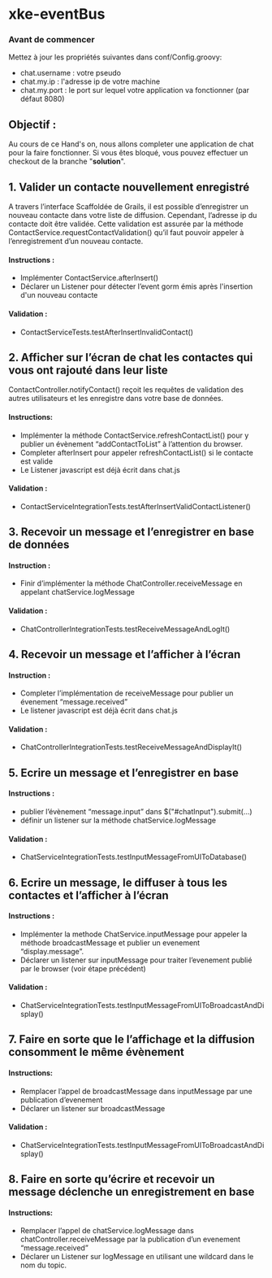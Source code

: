 # xke-eventBus #

### Avant de commencer ###

Mettez à jour les propriétés suivantes dans conf/Config.groovy:
 * chat.username : votre pseudo 
 * chat.my.ip : l'adresse ip de votre machine
 * chat.my.port : le port sur lequel votre application va fonctionner (par défaut 8080)


## Objectif : ##

Au cours de ce Hand's on, nous allons completer une application de chat pour la faire fonctionner.
Si vous êtes bloqué, vous pouvez effectuer un checkout de la branche "**solution**".


## 1. Valider un contacte nouvellement enregistré ##

A travers l’interface Scaffoldée de Grails, il est possible d’enregistrer un nouveau contacte dans votre liste de diffusion. 
Cependant, l’adresse ip du contacte doit être validée.
Cette validation est assurée par la méthode ContactService.requestContactValidation() qu’il faut pouvoir appeler à l’enregistrement d’un nouveau contacte.

#### Instructions : ####
 * Implémenter ContactService.afterInsert()
 * Déclarer un Listener pour détecter l’event gorm émis après l'insertion d'un nouveau contacte

#### Validation : ####
 * ContactServiceTests.testAfterInsertInvalidContact()




## 2. Afficher sur l’écran de chat les contactes qui vous ont rajouté dans leur liste ##
ContactController.notifyContact() reçoit les requêtes de validation des autres utilisateurs et les enregistre dans votre base de données.

#### Instructions: ####
 * Implémenter la méthode ContactService.refreshContactList() pour y publier un évènement “addContactToList” à l’attention du browser.
 * Completer afterInsert pour appeler refreshContactList() si le contacte est valide
 * Le Listener javascript est déjà écrit dans chat.js

#### Validation : ####
 * ContactServiceIntegrationTests.testAfterInsertValidContactListener()



## 3. Recevoir un message et l’enregistrer en base de données ##

#### Instruction : ####
 * Finir d’implémenter la méthode ChatController.receiveMessage en appelant chatService.logMessage


#### Validation : ####
 * ChatControllerIntegrationTests.testReceiveMessageAndLogIt()




## 4. Recevoir un message et l’afficher à l’écran ##

#### Instruction : ####
 * Completer l’implémentation de receiveMessage pour publier un évenement “message.received”
 * Le listener javascript est déjà écrit dans chat.js

#### Validation : ####
* ChatControllerIntegrationTests.testReceiveMessageAndDisplayIt()



## 5. Ecrire un message et l’enregistrer en base ##

#### Instructions : ####
 * publier l’évènement “message.input” dans $("#chatInput").submit(...)
 * définir un listener sur la méthode chatService.logMessage

#### Validation : ####
 * ChatServiceIntegrationTests.testInputMessageFromUIToDatabase()




## 6. Ecrire un message, le diffuser à tous les contactes et l’afficher à l’écran ##

#### Instructions : ####
 * Implémenter la methode ChatService.inputMessage pour appeler la méthode broadcastMessage et publier un evenement “display.message”.
 * Déclarer un listener sur inputMessage pour traiter l’evenement publié par le browser (voir étape précédent)

#### Validation : ####
 * ChatServiceIntegrationTests.testInputMessageFromUIToBroadcastAndDisplay()




## 7. Faire en sorte que le l’affichage et la diffusion consomment le même évènement ##

#### Instructions: ####
 * Remplacer  l’appel de broadcastMessage dans inputMessage par une publication d’evenement
 * Déclarer un listener sur broadcastMessage

#### Validation : ####
 * ChatServiceIntegrationTests.testInputMessageFromUIToBroadcastAndDisplay()




## 8. Faire en sorte qu’écrire et recevoir un message déclenche un enregistrement en base ##

#### Instructions: ####
 * Remplacer l’appel de chatService.logMessage dans chatController.receiveMessage par la publication d’un evenement “message.received”
 * Déclarer un Listener sur logMessage en utilisant une wildcard dans le nom du topic.

